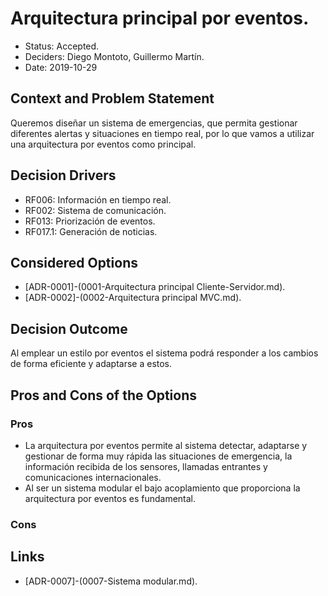# Arquitectura principal por eventos.

* Status: Accepted.
* Deciders: Diego Montoto, Guillermo Martín.
* Date: 2019-10-29


## Context and Problem Statement

Queremos diseñar un sistema de emergencias, que permita gestionar diferentes alertas y situaciones en tiempo real, por lo que vamos a utilizar una arquitectura por eventos como principal.

## Decision Drivers

* RF006: Información en tiempo real.
* RF002: Sistema de comunicación.
* RF013: Priorización de eventos.
* RF017.1: Generación de noticias.


## Considered Options

* [ADR-0001]-(0001-Arquitectura principal Cliente-Servidor.md).
* [ADR-0002]-(0002-Arquitectura principal MVC.md).


## Decision Outcome

Al emplear un estilo por eventos el sistema podrá responder a los cambios de forma eficiente y adaptarse a estos.

## Pros and Cons of the Options

### Pros
* La arquitectura por eventos permite al sistema detectar, adaptarse y gestionar de forma muy rápida las situaciones de emergencia, la información recibida de los sensores, 
  llamadas entrantes y comunicaciones internacionales.
* Al ser un sistema modular el bajo acoplamiento que proporciona la arquitectura por eventos es fundamental.


### Cons


## Links 
* [ADR-0007]-(0007-Sistema modular.md).